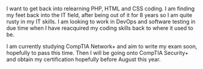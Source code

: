 ### 

I want to get back into relearning PHP, HTML and CSS coding.  I am finding my feet back into the IT field, after being out of it for 8 years so I am quite rusty in my IT skills. I am looking to work in DevOps and software testing in due time when I have reacquired my coding skills back to where it used to be.  

I am currently studying CompTIA Network+ and aim to write my exam soon, hopefully to pass this time.  Then I will be going onto CompTIA Security+ and obtain my certification hopefully before August this year.  

<!--
**BloodrayneZA/bloodrayneza** is a ✨ _special_ ✨ repository because its `README.md` (this file) appears on your GitHub profile.

Here are some ideas to get you started:

- 🔭 I’m currently working on ...
- 🌱 I’m currently learning ...
- 👯 I’m looking to collaborate on ...
- 🤔 I’m looking for help with ...
- 💬 Ask me about ...
- 📫 How to reach me: ...
- 😄 Pronouns: ...
- ⚡ Fun fact: ...
-->
